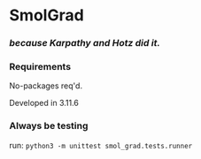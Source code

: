 # SmolGrad
### *because Karpathy and Hotz did it.*

### Requirements
No-packages req'd.

Developed in 3.11.6

### Always be testing
run: `python3 -m unittest smol_grad.tests.runner`